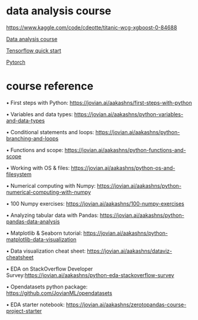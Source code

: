 # data analysis course

https://www.kaggle.com/code/cdeotte/titanic-wcg-xgboost-0-84688

[Data analysis course](https://www.youtube.com/watch?v=GPVsHOlRBBI&list=PLsM05n4rlXWSBgG144ruSaAaB7GI2r5Ea)

[Tensorflow quick start](https://www.youtube.com/watch?v=5Ym-dOS9ssA&list=PLhhyoLH6IjfxVOdVC1P1L5z5azs0XjMsb)

[Pytorch](https://www.youtube.com/watch?v=2S1dgHpqCdk&list=PLhhyoLH6IjfxeoooqP9rhU3HJIAVAJ3Vz)

# course reference

• First steps with Python: https://jovian.ai/aakashns/first-steps-with-python

• Variables and data types: https://jovian.ai/aakashns/python-variables-and-data-types

• Conditional statements and loops: https://jovian.ai/aakashns/python-branching-and-loops

• Functions and scope: https://jovian.ai/aakashns/python-functions-and-scope

• Working with OS & files: https://jovian.ai/aakashns/python-os-and-filesystem

• Numerical computing with Numpy: https://jovian.ai/aakashns/python-numerical-computing-with-numpy

• 100 Numpy exercises: https://jovian.ai/aakashns/100-numpy-exercises

• Analyzing tabular data with Pandas: https://jovian.ai/aakashns/python-pandas-data-analysis

• Matplotlib & Seaborn tutorial: https://jovian.ai/aakashns/python-matplotlib-data-visualization

• Data visualization cheat sheet: https://jovian.ai/aakashns/dataviz-cheatsheet

• EDA on StackOverflow Developer Survey:https://jovian.ai/aakashns/python-eda-stackoverflow-survey

• Opendatasets python package: https://github.com/JovianML/opendatasets

• EDA starter notebook: https://jovian.ai/aakashns/zerotopandas-course-project-starter
